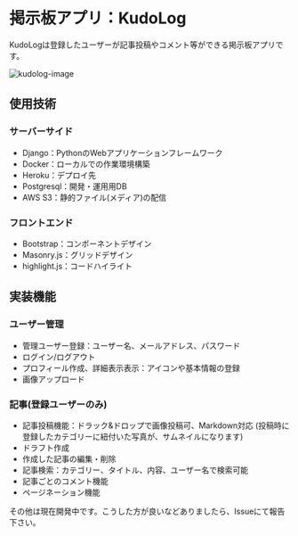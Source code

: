 # 掲示板アプリ：KudoLog

KudoLogは登録したユーザーが記事投稿やコメント等ができる掲示板アプリです。

![kudolog-image](https://kudoa-image-store.s3-ap-northeast-1.amazonaws.com/%E3%82%B9%E3%82%AF%E3%83%AA%E3%83%BC%E3%83%B3%E3%82%B7%E3%83%A7%E3%83%83%E3%83%88+2020-04-12+14.15.38.png)

## 使用技術

### サーバーサイド

- Django：PythonのWebアプリケーションフレームワーク
- Docker：ローカルでの作業環境構築
- Heroku：デプロイ先
- Postgresql：開発・運用用DB
- AWS S3：静的ファイル(メディア)の配信

### フロントエンド

- Bootstrap：コンポーネントデザイン
- Masonry.js：グリッドデザイン
- highlight.js：コードハイライト

## 実装機能

### ユーザー管理

- 管理ユーザー登録：ユーザー名、メールアドレス、パスワード
- ログイン/ログアウト
- プロフィール作成、詳細表示表示：アイコンや基本情報の登録
- 画像アップロード

### 記事(登録ユーザーのみ)

- 記事投稿機能：ドラック&ドロップで画像投稿可、Markdown対応
    (投稿時に登録したカテゴリーに紐付いた写真が、サムネイルになります)
- ドラフト作成
- 作成した記事の編集・削除
- 記事検索：カテゴリー、タイトル、内容、ユーザー名で検索可能
- 記事ごとのコメント機能
- ページネーション機能

その他は現在開発中です。こうした方が良いなどありましたら、Issueにて報告下さい。